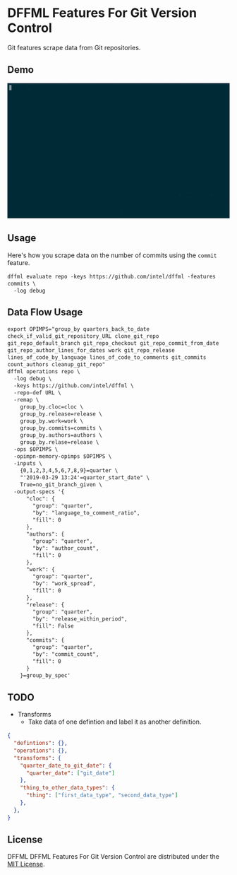 # DFFML Features For Git Version Control

Git features scrape data from Git repositories.

## Demo

![Demo](https://github.com/intel/dffml/raw/master/docs/images/commits_demo.gif)

## Usage

Here's how you scrape data on the number of commits using the `commit` feature.

```console
dffml evaluate repo -keys https://github.com/intel/dffml -features commits \
  -log debug
```

## Data Flow Usage

```console
export OPIMPS="group_by quarters_back_to_date check_if_valid_git_repository_URL clone_git_repo git_repo_default_branch git_repo_checkout git_repo_commit_from_date git_repo_author_lines_for_dates work git_repo_release lines_of_code_by_language lines_of_code_to_comments git_commits count_authors cleanup_git_repo"
dffml operations repo \
  -log debug \
  -keys https://github.com/intel/dffml \
  -repo-def URL \
  -remap \
    group_by.cloc=cloc \
    group_by.release=release \
    group_by.work=work \
    group_by.commits=commits \
    group_by.authors=authors \
    group_by.relase=release \
  -ops $OPIMPS \
  -opimpn-memory-opimps $OPIMPS \
  -inputs \
    {0,1,2,3,4,5,6,7,8,9}=quarter \
    "'2019-03-29 13:24'=quarter_start_date" \
    True=no_git_branch_given \
  -output-specs '{
      "cloc": {
        "group": "quarter",
        "by": "language_to_comment_ratio",
        "fill": 0
      },
      "authors": {
        "group": "quarter",
        "by": "author_count",
        "fill": 0
      },
      "work": {
        "group": "quarter",
        "by": "work_spread",
        "fill": 0
      },
      "release": {
        "group": "quarter",
        "by": "release_within_period",
        "fill": False
      },
      "commits": {
        "group": "quarter",
        "by": "commit_count",
        "fill": 0
      }
    }=group_by_spec'
```

## TODO

- Transforms
  - Take data of one defintion and label it as another definition.
```json
{
  "defintions": {},
  "operations": {},
  "transforms": {
    "quarter_date_to_git_date": {
      "quarter_date": ["git_date"]
    },
    "thing_to_other_data_types": {
      "thing": ["first_data_type", "second_data_type"]
    },
  },
}
```

## License

DFFML DFFML Features For Git Version Control are distributed under the
[MIT License](LICENSE).
